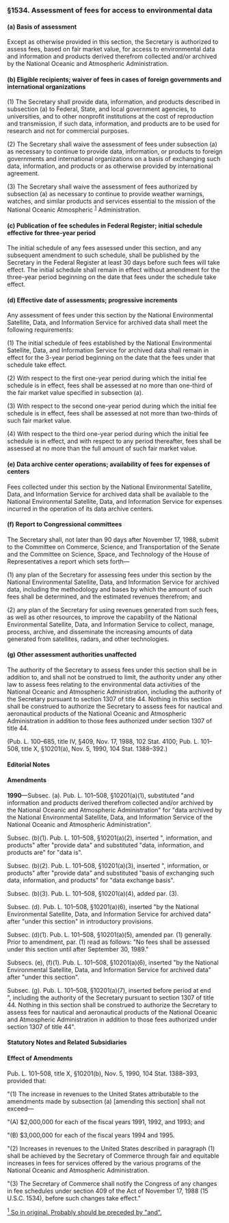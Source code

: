 ### §1534. Assessment of fees for access to environmental data ###

#### (a) Basis of assessment ####

Except as otherwise provided in this section, the Secretary is authorized to assess fees, based on fair market value, for access to environmental data and information and products derived therefrom collected and/or archived by the National Oceanic and Atmospheric Administration.

#### (b) Eligible recipients; waiver of fees in cases of foreign governments and international organizations ####

(1) The Secretary shall provide data, information, and products described in subsection (a) to Federal, State, and local government agencies, to universities, and to other nonprofit institutions at the cost of reproduction and transmission, if such data, information, and products are to be used for research and not for commercial purposes.

(2) The Secretary shall waive the assessment of fees under subsection (a) as necessary to continue to provide data, information, or products to foreign governments and international organizations on a basis of exchanging such data, information, and products or as otherwise provided by international agreement.

(3) The Secretary shall waive the assessment of fees authorized by subsection (a) as necessary to continue to provide weather warnings, watches, and similar products and services essential to the mission of the National Oceanic Atmospheric <sup><a href="#1534_1_target" name="1534_1">1</a></sup> Administration.

#### (c) Publication of fee schedules in Federal Register; initial schedule effective for three-year period ####

The initial schedule of any fees assessed under this section, and any subsequent amendment to such schedule, shall be published by the Secretary in the Federal Register at least 30 days before such fees will take effect. The initial schedule shall remain in effect without amendment for the three-year period beginning on the date that fees under the schedule take effect.

#### (d) Effective date of assessments; progressive increments ####

Any assessment of fees under this section by the National Environmental Satellite, Data, and Information Service for archived data shall meet the following requirements:

(1) The initial schedule of fees established by the National Environmental Satellite, Data, and Information Service for archived data shall remain in effect for the 3-year period beginning on the date that the fees under that schedule take effect.

(2) With respect to the first one-year period during which the initial fee schedule is in effect, fees shall be assessed at no more than one-third of the fair market value specified in subsection (a).

(3) With respect to the second one-year period during which the initial fee schedule is in effect, fees shall be assessed at not more than two-thirds of such fair market value.

(4) With respect to the third one-year period during which the initial fee schedule is in effect, and with respect to any period thereafter, fees shall be assessed at no more than the full amount of such fair market value.

#### (e) Data archive center operations; availability of fees for expenses of centers ####

Fees collected under this section by the National Environmental Satellite, Data, and Information Service for archived data shall be available to the National Environmental Satellite, Data, and Information Service for expenses incurred in the operation of its data archive centers.

#### (f) Report to Congressional committees ####

The Secretary shall, not later than 90 days after November 17, 1988, submit to the Committee on Commerce, Science, and Transportation of the Senate and the Committee on Science, Space, and Technology of the House of Representatives a report which sets forth—

(1) any plan of the Secretary for assessing fees under this section by the National Environmental Satellite, Data, and Information Service for archived data, including the methodology and bases by which the amount of such fees shall be determined, and the estimated revenues therefrom; and

(2) any plan of the Secretary for using revenues generated from such fees, as well as other resources, to improve the capability of the National Environmental Satellite, Data, and Information Service to collect, manage, process, archive, and disseminate the increasing amounts of data generated from satellites, radars, and other technologies.

#### (g) Other assessment authorities unaffected ####

The authority of the Secretary to assess fees under this section shall be in addition to, and shall not be construed to limit, the authority under any other law to assess fees relating to the environmental data activities of the National Oceanic and Atmospheric Administration, including the authority of the Secretary pursuant to section 1307 of title 44. Nothing in this section shall be construed to authorize the Secretary to assess fees for nautical and aeronautical products of the National Oceanic and Atmospheric Administration in addition to those fees authorized under section 1307 of title 44.

(Pub. L. 100–685, title IV, §409, Nov. 17, 1988, 102 Stat. 4100; Pub. L. 101–508, title X, §10201(a), Nov. 5, 1990, 104 Stat. 1388–392.)

#### **Editorial Notes** ####

#### Amendments ####

**1990**—Subsec. (a). Pub. L. 101–508, §10201(a)(1), substituted "and information and products derived therefrom collected and/or archived by the National Oceanic and Atmospheric Administration" for "data archived by the National Environmental Satellite, Data, and Information Service of the National Oceanic and Atmospheric Administration".

Subsec. (b)(1). Pub. L. 101–508, §10201(a)(2), inserted ", information, and products" after "provide data" and substituted "data, information, and products are" for "data is".

Subsec. (b)(2). Pub. L. 101–508, §10201(a)(3), inserted ", information, or products" after "provide data" and substituted "basis of exchanging such data, information, and products" for "data exchange basis".

Subsec. (b)(3). Pub. L. 101–508, §10201(a)(4), added par. (3).

Subsec. (d). Pub. L. 101–508, §10201(a)(6), inserted "by the National Environmental Satellite, Data, and Information Service for archived data" after "under this section" in introductory provisions.

Subsec. (d)(1). Pub. L. 101–508, §10201(a)(5), amended par. (1) generally. Prior to amendment, par. (1) read as follows: "No fees shall be assessed under this section until after September 30, 1989."

Subsecs. (e), (f)(1). Pub. L. 101–508, §10201(a)(6), inserted "by the National Environmental Satellite, Data, and Information Service for archived data" after "under this section".

Subsec. (g). Pub. L. 101–508, §10201(a)(7), inserted before period at end ", including the authority of the Secretary pursuant to section 1307 of title 44. Nothing in this section shall be construed to authorize the Secretary to assess fees for nautical and aeronautical products of the National Oceanic and Atmospheric Administration in addition to those fees authorized under section 1307 of title 44".

#### **Statutory Notes and Related Subsidiaries** ####

#### Effect of Amendments ####

Pub. L. 101–508, title X, §10201(b), Nov. 5, 1990, 104 Stat. 1388–393, provided that:

"(1) The increase in revenues to the United States attributable to the amendments made by subsection (a) [amending this section] shall not exceed—

"(A) $2,000,000 for each of the fiscal years 1991, 1992, and 1993; and

"(B) $3,000,000 for each of the fiscal years 1994 and 1995.

"(2) Increases in revenues to the United States described in paragraph (1) shall be achieved by the Secretary of Commerce through fair and equitable increases in fees for services offered by the various programs of the National Oceanic and Atmospheric Administration.

"(3) The Secretary of Commerce shall notify the Congress of any changes in fee schedules under section 409 of the Act of November 17, 1988 (15 U.S.C. 1534), before such changes take effect."

[<sup>1</sup> So in original. Probably should be preceded by "and".](#1534_1)